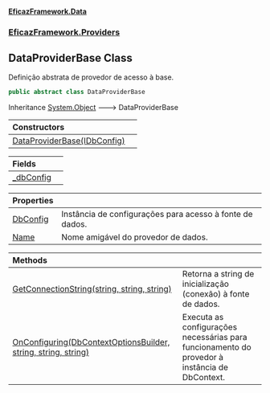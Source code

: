#### [EficazFramework.Data](EficazFrameworkData.md 'EficazFramework Data')
### [EficazFramework.Providers](EficazFrameworkData.md#EficazFramework.Providers 'EficazFramework.Providers')

## DataProviderBase Class

Definição abstrata de provedor de acesso à base.

```csharp
public abstract class DataProviderBase
```

Inheritance [System.Object](https://docs.microsoft.com/en-us/dotnet/api/System.Object 'System.Object') &#129106; DataProviderBase

| Constructors | |
| :--- | :--- |
| [DataProviderBase(IDbConfig)](EficazFramework.Providers/DataProviderBase/DataProviderBase(IDbConfig).md 'EficazFramework.Providers.DataProviderBase.DataProviderBase(EficazFramework.Configuration.IDbConfig)') | |

| Fields | |
| :--- | :--- |
| [_dbConfig](EficazFramework.Providers/DataProviderBase/_dbConfig.md 'EficazFramework.Providers.DataProviderBase._dbConfig') | |

| Properties | |
| :--- | :--- |
| [DbConfig](EficazFramework.Providers/DataProviderBase/DbConfig.md 'EficazFramework.Providers.DataProviderBase.DbConfig') | Instância de configurações para acesso à fonte de dados. |
| [Name](EficazFramework.Providers/DataProviderBase/Name.md 'EficazFramework.Providers.DataProviderBase.Name') | Nome amigável do provedor de dados. |

| Methods | |
| :--- | :--- |
| [GetConnectionString(string, string, string)](EficazFramework.Providers/DataProviderBase/GetConnectionString(string,string,string).md 'EficazFramework.Providers.DataProviderBase.GetConnectionString(string, string, string)') | Retorna a string de inicialização (conexão) à fonte de dados. |
| [OnConfiguring(DbContextOptionsBuilder, string, string, string)](EficazFramework.Providers/DataProviderBase/OnConfiguring(DbContextOptionsBuilder,string,string,string).md 'EficazFramework.Providers.DataProviderBase.OnConfiguring(Microsoft.EntityFrameworkCore.DbContextOptionsBuilder, string, string, string)') | Executa as configurações necessárias para funcionamento do provedor à instância de DbContext. |
